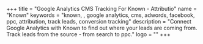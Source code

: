 +++
title = "Google Analytics CMS Tracking For Known - Attributio"
name = "Known"
keywords = "known, , google analytics, cms, adwords, facebook, ppc, attribution, track leads, conversion tracking"
description = "Connect Google Analytics with Known to find out where your leads are coming from. Track leads from the source - from search to ppc."
logo = ""
+++
